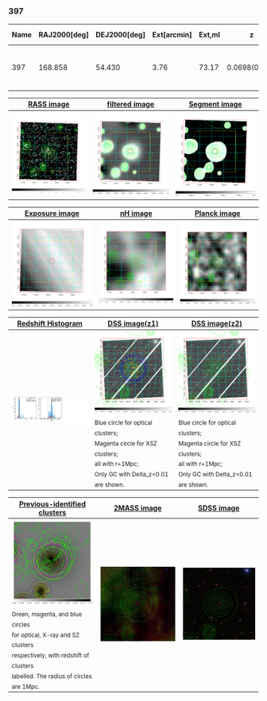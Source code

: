 <div STYLE="page-break-after: always;"></div>

### 397

|Name|RAJ2000[deg]|DEJ2000[deg] |Ext[arcmin]| Ext,ml | z | z_src| C|GC(XSZ,Delta_z<0.01)| GC(OPT,Delta_z<0.01)|GC| R_sig[arcmin] | R500[arcmin] | R500[Mpc]| CRsig[c/s] | CR500[c/s] |L500[1E44 erg/s]|F500[1E-12 erg/s/cm^2]| M500[1E14 Msun]|Tx[keV]|Cnt_sig|Beta|Rc[arcmin]|Comment|Alias|
|---|---|---|---|---|---|------|---|--------|---------|----------|---|---|---|---|---|---|---|---|---|---|---|---|---|---|
|397| 168.858| 54.430| 3.76| 73.17| 0.0698(0.005)| z1, z_xsz| B| F20, MCXC, SPI| N, W| F20, MCXC, N, SPI, SWXCS, W| 11.238| 9.126| 0.730| 0.162(0.028)| 0.157(0.027)| 0.365(0.049)| 3.078(0.417)| 1.18(0.08)| 2.43(0.11)| 88.9| 0.856(-0.135+0.100)| 6.143(-1.198+0.885)| -| k460|

|[RASS image](../image/397/397_img.pdf)|[filtered image](../image/397/397_fil.pdf)|[Segment image](../image/397/397_seg.pdf)|
|-------------------|--------------------|-------------------|
| <img src="../image/397/397_img.png" width="300">  | <img src="../image/397/397_fil.png" width="300">   | <img src="../image/397/397_seg.png" width="300">  |

|[Exposure image](../image/397/397_mex.pdf)| [nH image](../image/397/397_nh.pdf)| [Planck image](../image/397/397_p.pdf)|
|-------------------|--------------------|-------------------|
|<img src="../image/397/397_mex.png" width="300">   | <img src="../image/397/397_nh.png" width="300">    | <img src="../image/397/397_p.png" width="300"> |

|[Redshift Histogram](../image/397/397_zg.pdf) | [DSS image(z1)](../image/397/397_dss_z1.pdf)      |  [DSS image(z2)](../image/397/397_dss_z2.pdf)    |
|-------------------|--------------------|-------------------|
|<img src="../image/397/397_zg.png" width="300"> |<img src="../image/397/397_dss_z1.png" width="300"> <sub><br>Blue circle for optical clusters; <br>Magenta circle for XSZ clusters; <br>all with r=1Mpc; <br>Only GC with Delta_z<0.01 are shown. </sub>| <img src="../image/397/397_dss_z2.png" width="300"><sub><br>Blue circle for optical clusters; <br>Magenta circle for XSZ clusters; <br>all with r=1Mpc; <br>Only GC with Delta_z<0.01 are shown. </sub> |

|[Previous-identified clusters](../image/397/397_gc.pdf) | [2MASS image](../image/397/397_2mass.pdf)      |[SDSS image](../image/397/397_sdss.pdf)   |
|-------------------|-------------------|-------------------|
|<img src=../image/397/397_gc.png width="300"> <br><sub>Green, magenta, and blue circles <br>for optical, X-ray and SZ clusters <br>respectively, with redshift of clusters <br>labelled. The radius of circles <br>are 1Mpc.</sub>|<img src="../image/397/397_2mass.png" width="300">  | <img src="../image/397/397_sdss.png" width="300">  |




